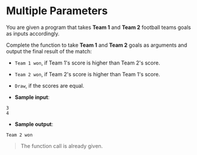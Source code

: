 # Multiple Parameters

You are given a program that takes **Team 1** and **Team 2** football teams goals as inputs accordingly.

Complete the function to take **Team 1** and **Team 2** goals as arguments and output the final result of the match:
- `Team 1 won`, if Team 1's score is higher than Team 2's score.
- `Team 2 won`, if Team 2's score is higher than Team 1's score.
- `Draw`, if the scores are equal.

- **Sample input**:  
```
3
4
```

- **Sample output**:  
```
Team 2 won
```

>The function call is already given.